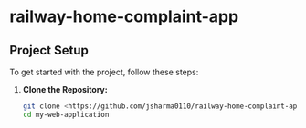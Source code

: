# railway-home-complaint-app
## Project Setup
To get started with the project, follow these steps:
1. **Clone the Repository:**
   ```sh
   git clone <https://github.com/jsharma0110/railway-home-complaint-app.git>
   cd my-web-application
